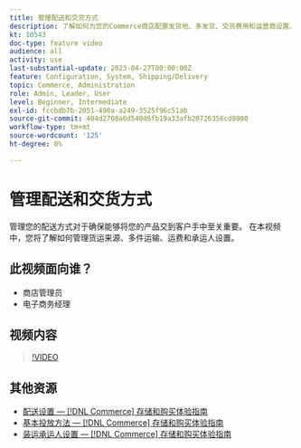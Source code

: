 ```yaml
---
title: 管理配送和交货方式
description: 了解如何为您的Commerce商店配置发货地、多发货、交货费用和运营商设置。
kt: 10543
doc-type: feature video
audience: all
activity: use
last-substantial-update: 2023-04-27T00:00:00Z
feature: Configuration, System, Shipping/Delivery
topic: Commerce, Administration
role: Admin, Leader, User
level: Beginner, Intermediate
exl-id: fccbdb7b-2051-490a-a249-3525f96c51ab
source-git-commit: 404d2708a6d540d6fb19a33afb20726356cd8000
workflow-type: tm+mt
source-wordcount: '125'
ht-degree: 0%

---
```


# 管理配送和交货方式

管理您的配送方式对于确保能够将您的产品交到客户手中至关重要。 在本视频中，您将了解如何管理货运来源、多件运输、运费和承运人设置。

## 此视频面向谁？

- 商店管理员
- 电子商务经理

## 视频内容

>[!VIDEO](https://video.tv.adobe.com/v/343658?quality=12&learn=on)

## 其他资源

- [配送设置 —  [!DNL Commerce] 存储和购买体验指南](https://experienceleague.adobe.com/docs/commerce-admin/stores-sales/delivery/shipping-settings.html)
- [基本投放方法 —  [!DNL Commerce] 存储和购买体验指南](https://experienceleague.adobe.com/docs/commerce-admin/stores-sales/delivery/delivery.html#basic-delivery-methods)
- [装运承运人设置 —  [!DNL Commerce] 存储和购买体验指南](https://experienceleague.adobe.com/docs/commerce-admin/stores-sales/delivery/shipping-carriers/carriers.html)

